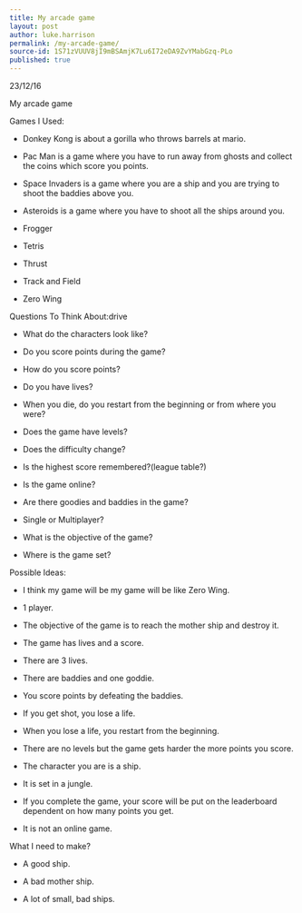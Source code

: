 ```yaml
---
title: My arcade game
layout: post
author: luke.harrison
permalink: /my-arcade-game/
source-id: 1S71zVUUV8jI9mBSAmjK7Lu6I72eDA9ZvYMabGzq-PLo
published: true
---
```

23/12/16

My arcade game

Games I Used:

* Donkey Kong is about a gorilla who throws barrels at mario.

* Pac Man is a game where you have to run away from ghosts and collect the coins which score you points.

* Space Invaders is a game where you are a ship and you are trying to shoot the baddies above you.

* Asteroids is a game where you have to  shoot all the ships around you.

* Frogger

* Tetris

* Thrust

* Track and Field 

* Zero Wing

Questions To Think About:drive

* What do the characters look like?

* Do you score points during the game?

* How do you score points?

* Do you have lives?

* When you die, do you restart from the beginning or from where you were?

* Does the game have levels?

* Does the difficulty change?

* Is the highest score remembered?(league table?)

* Is the game online?

* Are there goodies and baddies in the game?

* Single or Multiplayer?

* What is the objective of the game?

* Where is the game set?

Possible Ideas:

* I think my game will be my game will be like Zero Wing.

* 1 player.

* The objective of the game is to reach the mother ship and destroy it. 

* The game has lives and a score.

* There are 3 lives.

* There are baddies and one goddie.

* You score points by defeating the baddies.

* If you get shot, you lose a life.

* When you lose a life, you restart from the beginning.

* There are no levels but the game gets harder the more points you score.

* The character you are is a ship.

* It is set in a jungle.

* If you complete the game, your score will be put on the leaderboard dependent on how many points you get.

* It is not an online game.

What I need to make?

* A good ship.

* A bad mother ship.

* A lot of small, bad ships.

